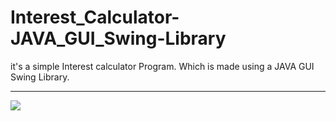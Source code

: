 # Interest_Calculator-JAVA_GUI_Swing-Library
it's a simple Interest calculator Program. Which is made using a JAVA GUI Swing Library.

---

![](https://linkpicture.com/q/demo.gif)


